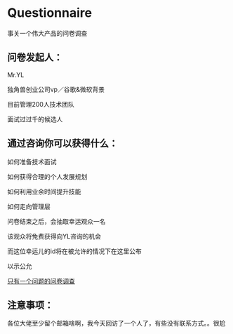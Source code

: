 # Questionnaire

事关一个伟大产品的问卷调查

## 问卷发起人：

Mr.YL

独角兽创业公司vp／谷歌&微软背景

目前管理200人技术团队

面试过过千的候选人

## 通过咨询你可以获得什么：

如何准备技术面试

如何获得合理的个人发展规划

如何利用业余时间提升技能

如何走向管理层

问卷结束之后，会抽取幸运观众一名

该观众将免费获得向YL咨询的机会

而这位幸运儿的id将在被允许的情况下在这里公布

以示公允

[只有一个问题的问卷调查](https://www.wjx.top/m/22067579.aspx)

## 注意事项：
各位大佬至少留个邮箱啥啊，我今天回访了一个人了，有些没有联系方式。。很尬
